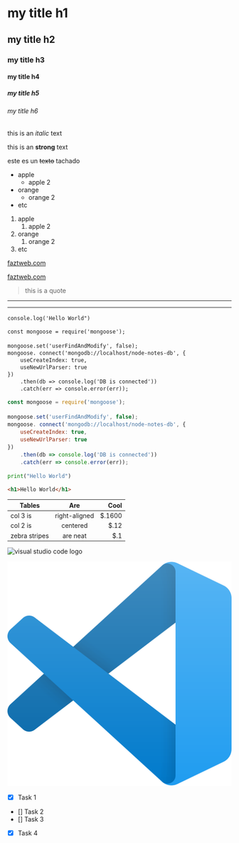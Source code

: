 <!-- HEADINGS -->
# my title h1
## my title h2
### my title h3
#### my title h4
##### my title h5
###### my title h6

<!-- italic-->
this is an *italic* text

<!-- strong-->
this is an **strong** text

<!-- strikethrough -->
este es un ~~texto~~ tachado

<!-- UL -->
* apple
    * apple 2
* orange
    * orange 2
* etc

1. apple
    1. apple 2
2. orange
    1. orange 2
3. etc

<!-- UL -->
[faztweb.com](https://www.faztweb.com)

[faztweb.com](https://www.faztweb.com "Custom Title")

<!-- Poner una cita -->
> this is a quote

<!-- Hacer separaciones -->
---
___

<!-- Poner linea de codigo o bloque de codigo -->
`console.log('Hello World")`

```
const mongoose = require('mongoose');

mongoose.set('userFindAndModify', false);
mongoose. connect('mongodb://localhost/node-notes-db', {
    useCreateIndex: true,
    useNewUrlParser: true
})
    .then(db => console.log('DB is connected'))
    .catch(err => console.error(err));
```

```javascript
const mongoose = require('mongoose');

mongoose.set('userFindAndModify', false);
mongoose. connect('mongodb://localhost/node-notes-db', {
    useCreateIndex: true,
    useNewUrlParser: true
})
    .then(db => console.log('DB is connected'))
    .catch(err => console.error(err));
```

```python
print("Hello World")
```

```html
<h1>Hello World</h1>
```

<!-- Tablas -->
|Tables         |Are          | Cool  |
|-------------- |:-----------:| -----:|
|col 3 is       |right-aligned| $.1600|
|col 2 is       |centered     |   $.12|
|zebra stripes  |are neat     |    $.1|

<!-- Imagen -->
![visual studio code logo](https://upload.wikimedia.org/wikipedia/commons/thumb/9/9a/Visual_Studio_Code_1.35_icon.svg/1200px-Visual_Studio_Code_1.35_icon.svg.png)

![visual studio code logo](logo.png "vscode logo")

<!-- GITHUB MARKDOWN-->
* [x] Task 1
* [] Task 2
* [] Task 3
* [x] Task 4
